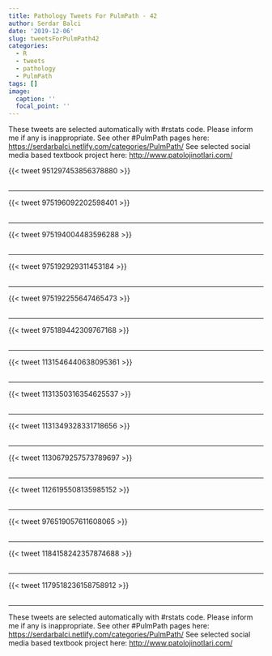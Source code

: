 ```yaml
---
title: Pathology Tweets For PulmPath - 42
author: Serdar Balci
date: '2019-12-06'
slug: tweetsForPulmPath42
categories:
  - R
  - tweets
  - pathology
  - PulmPath
tags: []
image:
  caption: ''
  focal_point: ''
---
```



These tweets are selected automatically with #rstats code. Please inform me if any is inappropriate.
See other #PulmPath pages here: https://serdarbalci.netlify.com/categories/PulmPath/ 
See selected social media based textbook project here: http://www.patolojinotlari.com/

{{< tweet 951297453856378880 >}}
<br>
<br>
<hr>
{{< tweet 975196092202598401 >}}
<br>
<br>
<hr>
{{< tweet 975194004483596288 >}}
<br>
<br>
<hr>
{{< tweet 975192929311453184 >}}
<br>
<br>
<hr>
{{< tweet 975192255647465473 >}}
<br>
<br>
<hr>
{{< tweet 975189442309767168 >}}
<br>
<br>
<hr>
{{< tweet 1131546440638095361 >}}
<br>
<br>
<hr>
{{< tweet 1131350316354625537 >}}
<br>
<br>
<hr>
{{< tweet 1131349328331718656 >}}
<br>
<br>
<hr>
{{< tweet 1130679257573789697 >}}
<br>
<br>
<hr>
{{< tweet 1126195508135985152 >}}
<br>
<br>
<hr>
{{< tweet 976519057611608065 >}}
<br>
<br>
<hr>
{{< tweet 1184158242357874688 >}}
<br>
<br>
<hr>
{{< tweet 1179518236158758912 >}}
<br>
<br>
<hr>


These tweets are selected automatically with #rstats code. Please inform me if any is inappropriate.
See other #PulmPath pages here: https://serdarbalci.netlify.com/categories/PulmPath/ 
See selected social media based textbook project here: http://www.patolojinotlari.com/
